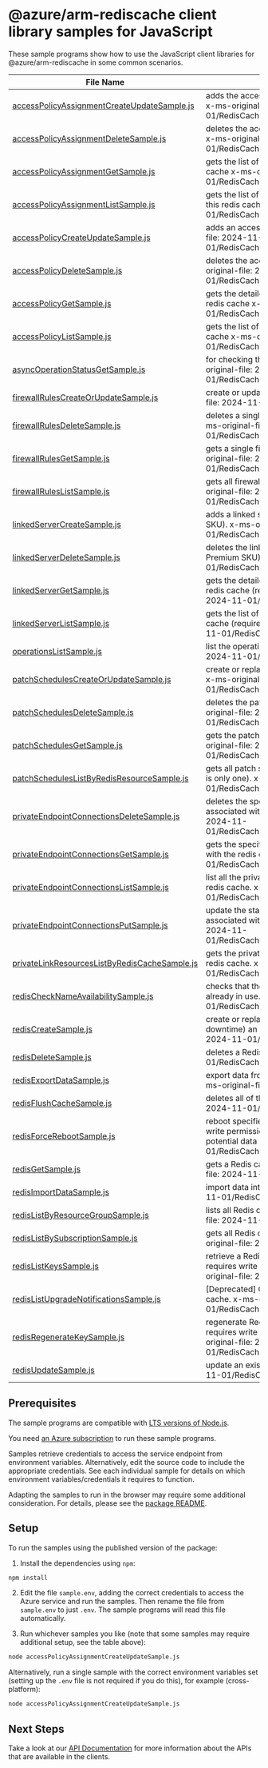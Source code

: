 # @azure/arm-rediscache client library samples for JavaScript

These sample programs show how to use the JavaScript client libraries for @azure/arm-rediscache in some common scenarios.

| **File Name**                                                                               | **Description**                                                                                                                                                                             |
| ------------------------------------------------------------------------------------------- | ------------------------------------------------------------------------------------------------------------------------------------------------------------------------------------------- |
| [accessPolicyAssignmentCreateUpdateSample.js][accesspolicyassignmentcreateupdatesample]     | adds the access policy assignment to the specified users x-ms-original-file: 2024-11-01/RedisCacheAccessPolicyAssignmentCreateUpdate.json                                                   |
| [accessPolicyAssignmentDeleteSample.js][accesspolicyassignmentdeletesample]                 | deletes the access policy assignment from a redis cache x-ms-original-file: 2024-11-01/RedisCacheAccessPolicyAssignmentDelete.json                                                          |
| [accessPolicyAssignmentGetSample.js][accesspolicyassignmentgetsample]                       | gets the list of assignments for an access policy of a redis cache x-ms-original-file: 2024-11-01/RedisCacheAccessPolicyAssignmentGet.json                                                  |
| [accessPolicyAssignmentListSample.js][accesspolicyassignmentlistsample]                     | gets the list of access policy assignments associated with this redis cache x-ms-original-file: 2024-11-01/RedisCacheAccessPolicyAssignmentList.json                                        |
| [accessPolicyCreateUpdateSample.js][accesspolicycreateupdatesample]                         | adds an access policy to the redis cache x-ms-original-file: 2024-11-01/RedisCacheAccessPolicyCreateUpdate.json                                                                             |
| [accessPolicyDeleteSample.js][accesspolicydeletesample]                                     | deletes the access policy from a redis cache x-ms-original-file: 2024-11-01/RedisCacheAccessPolicyDelete.json                                                                               |
| [accessPolicyGetSample.js][accesspolicygetsample]                                           | gets the detailed information about an access policy of a redis cache x-ms-original-file: 2024-11-01/RedisCacheAccessPolicyGet.json                                                         |
| [accessPolicyListSample.js][accesspolicylistsample]                                         | gets the list of access policies associated with this redis cache x-ms-original-file: 2024-11-01/RedisCacheAccessPolicyList.json                                                            |
| [asyncOperationStatusGetSample.js][asyncoperationstatusgetsample]                           | for checking the ongoing status of an operation x-ms-original-file: 2024-11-01/RedisCacheAsyncOperationStatus.json                                                                          |
| [firewallRulesCreateOrUpdateSample.js][firewallrulescreateorupdatesample]                   | create or update a redis cache firewall rule x-ms-original-file: 2024-11-01/RedisCacheFirewallRuleCreate.json                                                                               |
| [firewallRulesDeleteSample.js][firewallrulesdeletesample]                                   | deletes a single firewall rule in a specified redis cache. x-ms-original-file: 2024-11-01/RedisCacheFirewallRuleDelete.json                                                                 |
| [firewallRulesGetSample.js][firewallrulesgetsample]                                         | gets a single firewall rule in a specified redis cache. x-ms-original-file: 2024-11-01/RedisCacheFirewallRuleGet.json                                                                       |
| [firewallRulesListSample.js][firewallruleslistsample]                                       | gets all firewall rules in the specified redis cache. x-ms-original-file: 2024-11-01/RedisCacheFirewallRulesList.json                                                                       |
| [linkedServerCreateSample.js][linkedservercreatesample]                                     | adds a linked server to the Redis cache (requires Premium SKU). x-ms-original-file: 2024-11-01/RedisCacheLinkedServer_Create.json                                                           |
| [linkedServerDeleteSample.js][linkedserverdeletesample]                                     | deletes the linked server from a redis cache (requires Premium SKU). x-ms-original-file: 2024-11-01/RedisCacheLinkedServer_Delete.json                                                      |
| [linkedServerGetSample.js][linkedservergetsample]                                           | gets the detailed information about a linked server of a redis cache (requires Premium SKU). x-ms-original-file: 2024-11-01/RedisCacheLinkedServer_Get.json                                 |
| [linkedServerListSample.js][linkedserverlistsample]                                         | gets the list of linked servers associated with this redis cache (requires Premium SKU). x-ms-original-file: 2024-11-01/RedisCacheLinkedServer_List.json                                    |
| [operationsListSample.js][operationslistsample]                                             | list the operations for the provider x-ms-original-file: 2024-11-01/RedisCacheOperations.json                                                                                               |
| [patchSchedulesCreateOrUpdateSample.js][patchschedulescreateorupdatesample]                 | create or replace the patching schedule for Redis cache. x-ms-original-file: 2024-11-01/RedisCachePatchSchedulesCreateOrUpdate.json                                                         |
| [patchSchedulesDeleteSample.js][patchschedulesdeletesample]                                 | deletes the patching schedule of a redis cache. x-ms-original-file: 2024-11-01/RedisCachePatchSchedulesDelete.json                                                                          |
| [patchSchedulesGetSample.js][patchschedulesgetsample]                                       | gets the patching schedule of a redis cache. x-ms-original-file: 2024-11-01/RedisCachePatchSchedulesGet.json                                                                                |
| [patchSchedulesListByRedisResourceSample.js][patchscheduleslistbyredisresourcesample]       | gets all patch schedules in the specified redis cache (there is only one). x-ms-original-file: 2024-11-01/RedisCachePatchSchedulesList.json                                                 |
| [privateEndpointConnectionsDeleteSample.js][privateendpointconnectionsdeletesample]         | deletes the specified private endpoint connection associated with the redis cache. x-ms-original-file: 2024-11-01/RedisCacheDeletePrivateEndpointConnection.json                            |
| [privateEndpointConnectionsGetSample.js][privateendpointconnectionsgetsample]               | gets the specified private endpoint connection associated with the redis cache. x-ms-original-file: 2024-11-01/RedisCacheGetPrivateEndpointConnection.json                                  |
| [privateEndpointConnectionsListSample.js][privateendpointconnectionslistsample]             | list all the private endpoint connections associated with the redis cache. x-ms-original-file: 2024-11-01/RedisCacheListPrivateEndpointConnections.json                                     |
| [privateEndpointConnectionsPutSample.js][privateendpointconnectionsputsample]               | update the state of specified private endpoint connection associated with the redis cache. x-ms-original-file: 2024-11-01/RedisCachePutPrivateEndpointConnection.json                       |
| [privateLinkResourcesListByRedisCacheSample.js][privatelinkresourceslistbyrediscachesample] | gets the private link resources that need to be created for a redis cache. x-ms-original-file: 2024-11-01/RedisCacheListPrivateLinkResources.json                                           |
| [redisCheckNameAvailabilitySample.js][redischecknameavailabilitysample]                     | checks that the redis cache name is valid and is not already in use. x-ms-original-file: 2024-11-01/RedisCacheCheckNameAvailability.json                                                    |
| [redisCreateSample.js][rediscreatesample]                                                   | create or replace (overwrite/recreate, with potential downtime) an existing Redis cache. x-ms-original-file: 2024-11-01/RedisCacheCreate.json                                               |
| [redisDeleteSample.js][redisdeletesample]                                                   | deletes a Redis cache. x-ms-original-file: 2024-11-01/RedisCacheDelete.json                                                                                                                 |
| [redisExportDataSample.js][redisexportdatasample]                                           | export data from the redis cache to blobs in a container. x-ms-original-file: 2024-11-01/RedisCacheExport.json                                                                              |
| [redisFlushCacheSample.js][redisflushcachesample]                                           | deletes all of the keys in a cache. x-ms-original-file: 2024-11-01/RedisCacheFlush.json                                                                                                     |
| [redisForceRebootSample.js][redisforcerebootsample]                                         | reboot specified Redis node(s). This operation requires write permission to the cache resource. There can be potential data loss. x-ms-original-file: 2024-11-01/RedisCacheForceReboot.json |
| [redisGetSample.js][redisgetsample]                                                         | gets a Redis cache (resource description). x-ms-original-file: 2024-11-01/RedisCacheGet.json                                                                                                |
| [redisImportDataSample.js][redisimportdatasample]                                           | import data into Redis cache. x-ms-original-file: 2024-11-01/RedisCacheImport.json                                                                                                          |
| [redisListByResourceGroupSample.js][redislistbyresourcegroupsample]                         | lists all Redis caches in a resource group. x-ms-original-file: 2024-11-01/RedisCacheListByResourceGroup.json                                                                               |
| [redisListBySubscriptionSample.js][redislistbysubscriptionsample]                           | gets all Redis caches in the specified subscription. x-ms-original-file: 2024-11-01/RedisCacheList.json                                                                                     |
| [redisListKeysSample.js][redislistkeyssample]                                               | retrieve a Redis cache's access keys. This operation requires write permission to the cache resource. x-ms-original-file: 2024-11-01/RedisCacheListKeys.json                                |
| [redisListUpgradeNotificationsSample.js][redislistupgradenotificationssample]               | [Deprecated] Gets any upgrade notifications for a Redis cache. x-ms-original-file: 2024-11-01/RedisCacheListUpgradeNotifications.json                                                       |
| [redisRegenerateKeySample.js][redisregeneratekeysample]                                     | regenerate Redis cache's access keys. This operation requires write permission to the cache resource. x-ms-original-file: 2024-11-01/RedisCacheRegenerateKey.json                           |
| [redisUpdateSample.js][redisupdatesample]                                                   | update an existing Redis cache. x-ms-original-file: 2024-11-01/RedisCacheUpdate.json                                                                                                        |

## Prerequisites

The sample programs are compatible with [LTS versions of Node.js](https://github.com/nodejs/release#release-schedule).

You need [an Azure subscription][freesub] to run these sample programs.

Samples retrieve credentials to access the service endpoint from environment variables. Alternatively, edit the source code to include the appropriate credentials. See each individual sample for details on which environment variables/credentials it requires to function.

Adapting the samples to run in the browser may require some additional consideration. For details, please see the [package README][package].

## Setup

To run the samples using the published version of the package:

1. Install the dependencies using `npm`:

```bash
npm install
```

2. Edit the file `sample.env`, adding the correct credentials to access the Azure service and run the samples. Then rename the file from `sample.env` to just `.env`. The sample programs will read this file automatically.

3. Run whichever samples you like (note that some samples may require additional setup, see the table above):

```bash
node accessPolicyAssignmentCreateUpdateSample.js
```

Alternatively, run a single sample with the correct environment variables set (setting up the `.env` file is not required if you do this), for example (cross-platform):

```bash
node accessPolicyAssignmentCreateUpdateSample.js
```

## Next Steps

Take a look at our [API Documentation][apiref] for more information about the APIs that are available in the clients.

[accesspolicyassignmentcreateupdatesample]: https://github.com/Azure/azure-sdk-for-js/blob/main/sdk/redis/arm-rediscache/samples/v9/javascript/accessPolicyAssignmentCreateUpdateSample.js
[accesspolicyassignmentdeletesample]: https://github.com/Azure/azure-sdk-for-js/blob/main/sdk/redis/arm-rediscache/samples/v9/javascript/accessPolicyAssignmentDeleteSample.js
[accesspolicyassignmentgetsample]: https://github.com/Azure/azure-sdk-for-js/blob/main/sdk/redis/arm-rediscache/samples/v9/javascript/accessPolicyAssignmentGetSample.js
[accesspolicyassignmentlistsample]: https://github.com/Azure/azure-sdk-for-js/blob/main/sdk/redis/arm-rediscache/samples/v9/javascript/accessPolicyAssignmentListSample.js
[accesspolicycreateupdatesample]: https://github.com/Azure/azure-sdk-for-js/blob/main/sdk/redis/arm-rediscache/samples/v9/javascript/accessPolicyCreateUpdateSample.js
[accesspolicydeletesample]: https://github.com/Azure/azure-sdk-for-js/blob/main/sdk/redis/arm-rediscache/samples/v9/javascript/accessPolicyDeleteSample.js
[accesspolicygetsample]: https://github.com/Azure/azure-sdk-for-js/blob/main/sdk/redis/arm-rediscache/samples/v9/javascript/accessPolicyGetSample.js
[accesspolicylistsample]: https://github.com/Azure/azure-sdk-for-js/blob/main/sdk/redis/arm-rediscache/samples/v9/javascript/accessPolicyListSample.js
[asyncoperationstatusgetsample]: https://github.com/Azure/azure-sdk-for-js/blob/main/sdk/redis/arm-rediscache/samples/v9/javascript/asyncOperationStatusGetSample.js
[firewallrulescreateorupdatesample]: https://github.com/Azure/azure-sdk-for-js/blob/main/sdk/redis/arm-rediscache/samples/v9/javascript/firewallRulesCreateOrUpdateSample.js
[firewallrulesdeletesample]: https://github.com/Azure/azure-sdk-for-js/blob/main/sdk/redis/arm-rediscache/samples/v9/javascript/firewallRulesDeleteSample.js
[firewallrulesgetsample]: https://github.com/Azure/azure-sdk-for-js/blob/main/sdk/redis/arm-rediscache/samples/v9/javascript/firewallRulesGetSample.js
[firewallruleslistsample]: https://github.com/Azure/azure-sdk-for-js/blob/main/sdk/redis/arm-rediscache/samples/v9/javascript/firewallRulesListSample.js
[linkedservercreatesample]: https://github.com/Azure/azure-sdk-for-js/blob/main/sdk/redis/arm-rediscache/samples/v9/javascript/linkedServerCreateSample.js
[linkedserverdeletesample]: https://github.com/Azure/azure-sdk-for-js/blob/main/sdk/redis/arm-rediscache/samples/v9/javascript/linkedServerDeleteSample.js
[linkedservergetsample]: https://github.com/Azure/azure-sdk-for-js/blob/main/sdk/redis/arm-rediscache/samples/v9/javascript/linkedServerGetSample.js
[linkedserverlistsample]: https://github.com/Azure/azure-sdk-for-js/blob/main/sdk/redis/arm-rediscache/samples/v9/javascript/linkedServerListSample.js
[operationslistsample]: https://github.com/Azure/azure-sdk-for-js/blob/main/sdk/redis/arm-rediscache/samples/v9/javascript/operationsListSample.js
[patchschedulescreateorupdatesample]: https://github.com/Azure/azure-sdk-for-js/blob/main/sdk/redis/arm-rediscache/samples/v9/javascript/patchSchedulesCreateOrUpdateSample.js
[patchschedulesdeletesample]: https://github.com/Azure/azure-sdk-for-js/blob/main/sdk/redis/arm-rediscache/samples/v9/javascript/patchSchedulesDeleteSample.js
[patchschedulesgetsample]: https://github.com/Azure/azure-sdk-for-js/blob/main/sdk/redis/arm-rediscache/samples/v9/javascript/patchSchedulesGetSample.js
[patchscheduleslistbyredisresourcesample]: https://github.com/Azure/azure-sdk-for-js/blob/main/sdk/redis/arm-rediscache/samples/v9/javascript/patchSchedulesListByRedisResourceSample.js
[privateendpointconnectionsdeletesample]: https://github.com/Azure/azure-sdk-for-js/blob/main/sdk/redis/arm-rediscache/samples/v9/javascript/privateEndpointConnectionsDeleteSample.js
[privateendpointconnectionsgetsample]: https://github.com/Azure/azure-sdk-for-js/blob/main/sdk/redis/arm-rediscache/samples/v9/javascript/privateEndpointConnectionsGetSample.js
[privateendpointconnectionslistsample]: https://github.com/Azure/azure-sdk-for-js/blob/main/sdk/redis/arm-rediscache/samples/v9/javascript/privateEndpointConnectionsListSample.js
[privateendpointconnectionsputsample]: https://github.com/Azure/azure-sdk-for-js/blob/main/sdk/redis/arm-rediscache/samples/v9/javascript/privateEndpointConnectionsPutSample.js
[privatelinkresourceslistbyrediscachesample]: https://github.com/Azure/azure-sdk-for-js/blob/main/sdk/redis/arm-rediscache/samples/v9/javascript/privateLinkResourcesListByRedisCacheSample.js
[redischecknameavailabilitysample]: https://github.com/Azure/azure-sdk-for-js/blob/main/sdk/redis/arm-rediscache/samples/v9/javascript/redisCheckNameAvailabilitySample.js
[rediscreatesample]: https://github.com/Azure/azure-sdk-for-js/blob/main/sdk/redis/arm-rediscache/samples/v9/javascript/redisCreateSample.js
[redisdeletesample]: https://github.com/Azure/azure-sdk-for-js/blob/main/sdk/redis/arm-rediscache/samples/v9/javascript/redisDeleteSample.js
[redisexportdatasample]: https://github.com/Azure/azure-sdk-for-js/blob/main/sdk/redis/arm-rediscache/samples/v9/javascript/redisExportDataSample.js
[redisflushcachesample]: https://github.com/Azure/azure-sdk-for-js/blob/main/sdk/redis/arm-rediscache/samples/v9/javascript/redisFlushCacheSample.js
[redisforcerebootsample]: https://github.com/Azure/azure-sdk-for-js/blob/main/sdk/redis/arm-rediscache/samples/v9/javascript/redisForceRebootSample.js
[redisgetsample]: https://github.com/Azure/azure-sdk-for-js/blob/main/sdk/redis/arm-rediscache/samples/v9/javascript/redisGetSample.js
[redisimportdatasample]: https://github.com/Azure/azure-sdk-for-js/blob/main/sdk/redis/arm-rediscache/samples/v9/javascript/redisImportDataSample.js
[redislistbyresourcegroupsample]: https://github.com/Azure/azure-sdk-for-js/blob/main/sdk/redis/arm-rediscache/samples/v9/javascript/redisListByResourceGroupSample.js
[redislistbysubscriptionsample]: https://github.com/Azure/azure-sdk-for-js/blob/main/sdk/redis/arm-rediscache/samples/v9/javascript/redisListBySubscriptionSample.js
[redislistkeyssample]: https://github.com/Azure/azure-sdk-for-js/blob/main/sdk/redis/arm-rediscache/samples/v9/javascript/redisListKeysSample.js
[redislistupgradenotificationssample]: https://github.com/Azure/azure-sdk-for-js/blob/main/sdk/redis/arm-rediscache/samples/v9/javascript/redisListUpgradeNotificationsSample.js
[redisregeneratekeysample]: https://github.com/Azure/azure-sdk-for-js/blob/main/sdk/redis/arm-rediscache/samples/v9/javascript/redisRegenerateKeySample.js
[redisupdatesample]: https://github.com/Azure/azure-sdk-for-js/blob/main/sdk/redis/arm-rediscache/samples/v9/javascript/redisUpdateSample.js
[apiref]: https://learn.microsoft.com/javascript/api/@azure/arm-rediscache?view=azure-node-preview
[freesub]: https://azure.microsoft.com/free/
[package]: https://github.com/Azure/azure-sdk-for-js/tree/main/sdk/redis/arm-rediscache/README.md
